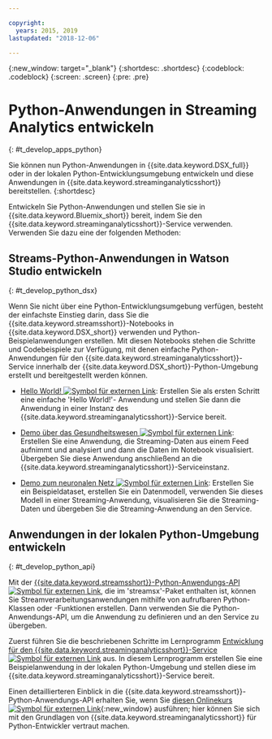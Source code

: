 ```yaml
---

copyright:
  years: 2015, 2019
lastupdated: "2018-12-06"

---
```


<!-- Attribute definitions -->
{:new_window: target="_blank"}
{:shortdesc: .shortdesc}
{:codeblock: .codeblock}
{:screen: .screen}
{:pre: .pre}

# Python-Anwendungen in Streaming Analytics entwickeln
{: #t_develop_apps_python}

Sie können nun Python-Anwendungen in {{site.data.keyword.DSX_full}} oder in der lokalen Python-Entwicklungsumgebung entwickeln und diese Anwendungen in {{site.data.keyword.streaminganalyticsshort}} bereitstellen.
{:shortdesc}

Entwickeln Sie Python-Anwendungen und stellen Sie sie in {{site.data.keyword.Bluemix_short}} bereit, indem Sie den {{site.data.keyword.streaminganalyticsshort}}-Service verwenden. Verwenden Sie dazu eine der folgenden Methoden:


## Streams-Python-Anwendungen in Watson Studio entwickeln
{: #t_develop_python_dsx}

Wenn Sie nicht über eine Python-Entwicklungsumgebung verfügen, besteht der einfachste Einstieg darin, dass Sie die {{site.data.keyword.streamsshort}}-Notebooks in {{site.data.keyword.DSX_short}} verwenden und Python-Beispielanwendungen erstellen. Mit diesen Notebooks stehen die Schritte und Codebeispiele zur Verfügung, mit denen einfache Python-Anwendungen für den {{site.data.keyword.streaminganalyticsshort}}-Service innerhalb der {{site.data.keyword.DSX_short}}-Python-Umgebung erstellt und bereitgestellt werden können.

* [Hello World! ![Symbol für externen Link](../../icons/launch-glyph.svg "Symbol für externen Link")](https://apsportal.ibm.com/exchange/public/entry/view/9fc33ce7301f10e21a9f92039ca9c6e8): Erstellen Sie als ersten Schritt eine einfache 'Hello World!'- Anwendung und stellen Sie dann die Anwendung in einer Instanz des {{site.data.keyword.streaminganalyticsshort}}-Service bereit.

* [Demo über das Gesundheitswesen ![Symbol für externen Link](../../icons/launch-glyph.svg "Symbol für externen Link")](https://apsportal.ibm.com/exchange/public/entry/view/9fc33ce7301f10e21a9f92039cad29a6): Erstellen Sie eine Anwendung, die Streaming-Daten aus einem Feed aufnimmt und analysiert und dann die Daten im Notebook visualisiert. Übergeben Sie diese Anwendung anschließend an die {{site.data.keyword.streaminganalyticsshort}}-Serviceinstanz.

* [Demo zum neuronalen Netz ![Symbol für externen Link](../../icons/launch-glyph.svg "Symbol für externen Link")](https://apsportal.ibm.com/exchange/public/entry/view/9fc33ce7301f10e21a9f92039ca60bb7): Erstellen Sie ein Beispieldataset, erstellen Sie ein Datenmodell, verwenden Sie dieses Modell in einer Streaming-Anwendung, visualisieren Sie die Streaming-Daten und übergeben Sie die Streaming-Anwendung an den Service.

## Anwendungen in der lokalen Python-Umgebung entwickeln
 {: #t_develop_python_api}

Mit der [{{site.data.keyword.streamsshort}}-Python-Anwendungs-API ![Symbol für externen Link](../../icons/launch-glyph.svg "Symbol für externen Link")](http://ibmstreams.github.io/streamsx.documentation/docs/python/python-appapi-devguide/#50-api-features), die im 'streamsx'-Paket enthalten ist, können Sie Streamverarbeitungsanwendungen mithilfe von aufrufbaren Python-Klassen oder -Funktionen erstellen. Dann verwenden Sie die Python-Anwendungs-API, um die Anwendung zu definieren und an den Service zu übergeben.

Zuerst führen Sie die beschriebenen Schritte im Lernprogramm [Entwicklung für den {{site.data.keyword.streaminganalyticsshort}}-Service ![Symbol für externen Link](../../icons/launch-glyph.svg "Symbol für externen Link")](http://ibmstreams.github.io/streamsx.documentation/docs/python/1.6/python-appapi-devguide-2a/index.html) aus. In diesem Lernprogramm erstellen Sie eine Beispielanwendung in der lokalen Python-Umgebung und stellen diese im {{site.data.keyword.streaminganalyticsshort}}-Service bereit.

Einen detaillierteren Einblick in die {{site.data.keyword.streamsshort}}-Python-Anwendungs-API erhalten Sie, wenn Sie [diesen Onlinekurs ![Symbol für externen Link](../../icons/launch-glyph.svg "Symbol für externen Link")](https://developer.ibm.com/courses/all/streaming-analytics-basics-python-developers/){:new_window} ausführen; hier können Sie sich mit den Grundlagen von {{site.data.keyword.streaminganalyticsshort}} für Python-Entwickler vertraut machen.
